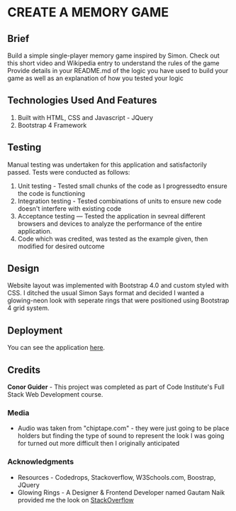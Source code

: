 # CREATE A MEMORY GAME

## Brief

Build a simple single-player memory game inspired by Simon. Check out this short video and Wikipedia entry to understand the rules of the game
Provide details in your README.md of the logic you have used to build your game as well as an explanation of how you tested your logic

## Technologies Used And Features

1. Built with HTML, CSS and Javascript - JQuery
2. Bootstrap 4 Framework


## Testing
Manual testing was undertaken for this application and satisfactorily passed. Tests were conducted as follows: 
1. Unit testing - Tested small chunks of the code as I progressedto ensure the code is functioning
2. Integration testing - Tested combinations of units to ensure new code doesn't interfere with existing code
3. Acceptance testing — Tested the application in sevreal different browsers and devices to analyze the performance of the entire application.
4. Code which was credited, was tested as the example given, then modified for desired outcome


## Design
Website layout was implemented with Bootstrap 4.0 and custom styled with CSS. I ditched the usual Simon Says format and decided I wanted a glowing-neon look with seperate rings that were positioned using Bootstrap 4 grid system.

## Deployment
You can see the application [here]().

## Credits

**Conor Guider** - This project was completed as part of Code Institute's Full Stack Web Development course.

### Media
* Audio was taken from "chiptape.com" - they were just going to be place holders but finding the type of sound to represent the look I was going for turned out more difficult then I originally anticipated

### Acknowledgments
* Resources - Codedrops, Stackoverflow, W3Schools.com, Boostrap, JQuery
* Glowing Rings - A Designer & Frontend Developer named Gautam Naik provided me the look on [StackOverflow](https://stackoverflow.com/questions/50276145/creating-ring-shaped-buttons-in-css)
